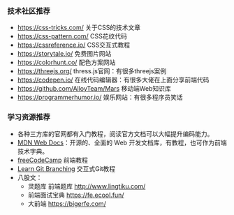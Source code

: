 ### 技术社区推荐
- https://css-tricks.com/ 关于CSS的技术文章
- https://css-pattern.com/ CSS花纹代码
- https://cssreference.io/ CSS交互式教程
- https://storytale.io/ 免费图片网站
- https://colorhunt.co/ 配色方案网站
- https://threejs.org/ thress.js官网：有很多threejs案例
- https://codepen.io/ 在线代码编辑器：有很多大佬在上面分享前端代码
- https://github.com/AlloyTeam/Mars 移动端Web知识库
- https://programmerhumor.io/ 娱乐网站：有很多程序员笑话




### 学习资源推荐
- 各种三方库的官网都有入门教程，阅读官方文档可以大幅提升编码能力。
- [MDN Web Docs](https://developer.mozilla.org/en-US/docs/Web)：开源的、全面的 Web 开发文档库，有教程，也可作为前端技术字典。
- [freeCodeCamp](https://www.freecodecamp.org/) 前端教程
- [Learn Git Branching](http://pcottle.github.io/learnGitBranching/) 交互式Git教程
- 八股文：
    - 灵题库 前端题库 http://www.lingtiku.com/
    - 前端面试宝典 https://fe.ecool.fun/ 
    - 大前端 https://bigerfe.com/ 

